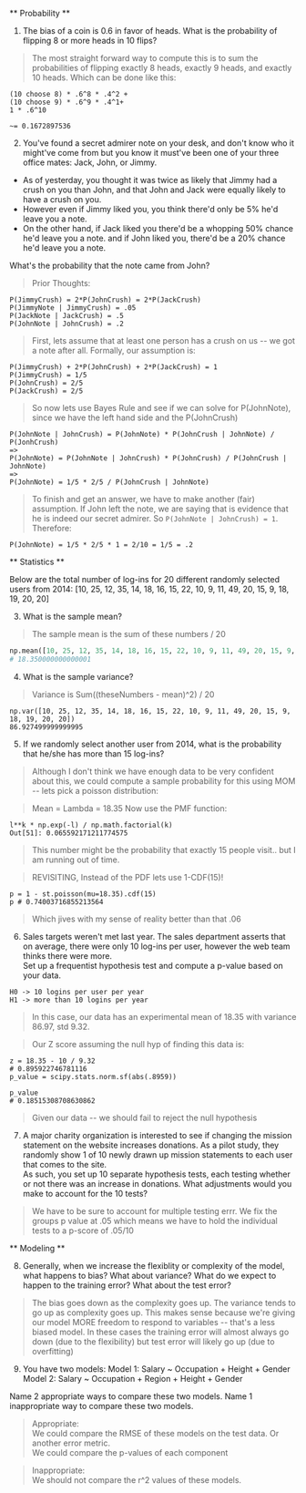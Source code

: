 ** Probability **

1. The bias of a coin is 0.6 in favor of heads. What is the probability of flipping
8 or more heads in 10 flips?

> The most straight forward way to compute this is to sum the probabilities of flipping exactly 8 heads, exactly 9 heads, and exactly 10 heads. Which can be done like this:

```
(10 choose 8) * .6^8 * .4^2 +
(10 choose 9) * .6^9 * .4^1+
1 * .6^10

~= 0.1672897536
```

2. You've found a secret admirer note on your desk, and don't know
who it might've come from but you know it must've been one of your
three office mates:  Jack, John, or Jimmy.  
- As of yesterday, you thought it was twice as likely that Jimmy had a crush on you than John,
and that John and Jack were equally likely to have a crush on you.  
- However even if Jimmy liked you, you think there'd only be 5% he'd leave you a note.
- On the other hand, if Jack liked you there'd be a whopping 50% chance he'd leave you a note.
and if John liked you, there'd be a 20% chance he'd leave you a note.

What's the probability that the note came from John?

> Prior Thoughts:

```
P(JimmyCrush) = 2*P(JohnCrush) = 2*P(JackCrush)
P(JimmyNote | JimmyCrush) = .05
P(JackNote | JackCrush) = .5
P(JohnNote | JohnCrush) = .2
```

>First, lets assume that at least one person has a crush on us -- we got a note after all. Formally, our assumption is:

```
P(JimmyCrush) + 2*P(JohnCrush) + 2*P(JackCrush) = 1
P(JimmyCrush) = 1/5
P(JohnCrush) = 2/5
P(JackCrush) = 2/5
```

>So now lets use Bayes Rule and see if we can solve for P(JohnNote), since we have the left hand side and the P(JohnCrush)

```
P(JohnNote | JohnCrush) = P(JohnNote) * P(JohnCrush | JohnNote) / P(JonhCrush)
=>
P(JohnNote) = P(JohnNote | JohnCrush) * P(JohnCrush) / P(JohnCrush | JohnNote)
=>
P(JohnNote) = 1/5 * 2/5 / P(JohnCrush | JohnNote)
```

>To finish and get an answer, we have to make another (fair) assumption. If John left the note, we are saying that is evidence that he is indeed our secret admirer. So `P(JohnNote | JohnCrush) = 1`. Therefore:

```
P(JohnNote) = 1/5 * 2/5 * 1 = 2/10 = 1/5 = .2
```



** Statistics **

Below are the total number of log-ins for 20 different randomly selected users from 2014:
    [10, 25, 12, 35, 14, 18, 16, 15, 22, 10, 9, 11, 49, 20, 15, 9, 18, 19, 20, 20]

3. What is the sample mean?

> The sample mean is the sum of these numbers / 20

```python
np.mean([10, 25, 12, 35, 14, 18, 16, 15, 22, 10, 9, 11, 49, 20, 15, 9, 18, 19, 20, 20])
# 18.350000000000001

```

4. What is the sample variance?

> Variance is Sum((theseNumbers - mean)^2) / 20
```
np.var([10, 25, 12, 35, 14, 18, 16, 15, 22, 10, 9, 11, 49, 20, 15, 9, 18, 19, 20, 20])
86.927499999999995
```

5. If we randomly select another user from 2014, what is the probability that he/she
has more than 15 log-ins?  

> Although I don't think we have enough data to be very confident about this, we could compute a sample probability for this using MOM -- lets pick a poisson distribution:

> Mean = Lambda = 18.35
> Now use the PMF function:
```
l**k * np.exp(-l) / np.math.factorial(k)
Out[51]: 0.065592171211774575
```

> This number might be the probability that exactly 15 people visit.. but I am running out of time.

> REVISITING, Instead of the PDF lets use 1-CDF(15)!

```
p = 1 - st.poisson(mu=18.35).cdf(15)
p # 0.74003716855213564
```

> Which jives with my sense of reality better than that .06


6. Sales targets weren't met last year.  The sales department asserts that on average,
there were only 10 log-ins per user, however the web team thinks there were more.  
Set up a frequentist hypothesis test and compute a p-value based on your data.

```
H0 -> 10 logins per user per year
H1 -> more than 10 logins per year
```

> In this case, our data has an experimental mean of 18.35 with variance 86.97, std 9.32.

> Our Z score assuming the null hyp of finding this data is:

```
z = 18.35 - 10 / 9.32
# 0.895922746781116
p_value = scipy.stats.norm.sf(abs(.8959))

p_value
# 0.18515308708630862
```

> Given our data -- we should fail to reject the null hypothesis



7. A major charity organization is interested to see if changing the mission
statement on the website increases donations. As a pilot study, they randomly
show 1 of 10 newly drawn up mission statements to each user that comes to the site.  
As such, you set up 10 separate hypothesis tests, each testing whether or not
there was an increase in donations. What adjustments would you make to account for the 10 tests?

> We have to be sure to account for multiple testing errr. We fix the groups p value at .05 which means we have to hold the individual tests to a p-score of .05/10


**  Modeling **

8.  Generally, when we increase the flexiblity or complexity of the model, what happens to bias?  What about variance?
What do we expect to happen to the training error?  What about the test error?

> The bias goes down as the complexity goes up. The variance tends to go up as complexity goes up. This makes sense because we're giving our model MORE freedom to respond to variables -- that's a less biased model. In these cases the training error will almost always go down (due to the flexibility) but test error will likely go up (due to overfitting)

9.  You have two models:
Model 1:   Salary ~ Occupation + Height + Gender
Model 2:   Salary ~ Occupation + Region + Height + Gender

Name 2 appropriate ways to compare these two models.
Name 1 inappropriate way to compare these two models.  

> Appropriate:  
> We could compare the RMSE of these models on the test data. Or another error metric.  
> We could compare the p-values of each component

> Inappropriate:  
> We should not compare the r^2 values of these models.
